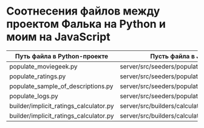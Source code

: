 # Соотнесения файлов между проектом Фалька на Python и моим на JavaScript

| Путь файла в Python-проекте            | Пусть файла в JavaScript-проекте                            |
|----------------------------------------|-------------------------------------------------------------|
| populate_moviegeek.py                  | server/src/seeders/populate_movies.ts                       |
| populate_ratings.py                    | server/src/seeders/populate_ratings.ts                      |
| populate_sample_of_descriptions.py     | server/src/seeders/populate_movies_descriptions.ts          |
| populate_logs.py                       | server/src/seeders/populate_logs.ts                         |
| builder/implicit_ratings_calculator.py | server/src/builders/calculate_implicit_ratings.ts           |
| builder/implicit_ratings_calculator.py | server/src/builders/calculate_implicit_ratings_timedecay.ts |
